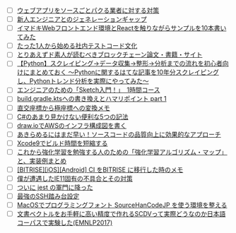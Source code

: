 - [ ] [ウェブアプリをソースごとパクる業者に対する対策](http://qiita.com/kacchan6@github/items/d8576ab6b3c16cf670ca?utm_campaign=popular_items&utm_medium=referral&utm_source=popular_items) 
- [ ] [新人エンジニアとのジェネレーションギャップ](http://qiita.com/newta/items/818e4a0e972c504f40bd?utm_campaign=popular_items&utm_medium=referral&utm_source=popular_items) 
- [ ] [イマドキWebフロントエンド環境とReactを触りながらサンプルを10本書いてみた](http://qiita.com/akimach/items/af3ba7841bcb789b75a5?utm_campaign=popular_items&utm_medium=referral&utm_source=popular_items) 
- [ ] [たった1人から始める社内テストコード文化](http://qiita.com/haminiku/items/9f1b9a2fb773c732c494?utm_campaign=popular_items&utm_medium=referral&utm_source=popular_items) 
- [ ] [とりあえずド素人が読むべきブロックチェーン論文・書籍・サイト](http://qiita.com/onokatio/items/7db58947b05c17d1f44e?utm_campaign=popular_items&utm_medium=referral&utm_source=popular_items) 
- [ ] [【Python】スクレイピング→データ収集→整形→分析までの流れを初心者向けにまとめておく ～Pythonに関するはてな記事を10年分スクレイピングし、Pythonトレンド分析を実際にやってみた～](http://qiita.com/kkdmgs110/items/954267e168233ee3028e?utm_campaign=popular_items&utm_medium=referral&utm_source=popular_items) 
- [ ] [エンジニアのための「Sketch入門！」　1時間コース](http://qiita.com/st5757/items/663f17756d61aa8e8ea3?utm_campaign=popular_items&utm_medium=referral&utm_source=popular_items) 
- [ ] [build.gradle.ktsへの書き換えとハマリポイント part 1](http://qiita.com/chibatching/items/d63c0c9afc8e1e6bc9de?utm_campaign=popular_items&utm_medium=referral&utm_source=popular_items) 
- [ ] [直交座標から極座標への変換メモ](http://qiita.com/edo_m18/items/5d61f19512fb05f48501?utm_campaign=popular_items&utm_medium=referral&utm_source=popular_items) 
- [ ] [C#のあまり見かけない便利な5つの記法](http://qiita.com/hotelmoskva_/items/16434d9cef2a2a23b947?utm_campaign=popular_items&utm_medium=referral&utm_source=popular_items) 
- [ ] [draw.ioでAWSのインフラ構成図を書く](http://qiita.com/nave-m/items/68425f476b254a1a47b0?utm_campaign=popular_items&utm_medium=referral&utm_source=popular_items) 
- [ ] [あきらめるにはまだ早い！ソースコードの品質向上に効果的なアプローチ](http://qiita.com/hirokidaichi/items/5a5cb63ef5499143bc40?utm_campaign=popular_items&utm_medium=referral&utm_source=popular_items) 
- [ ] [Xcode9でビルド時間を短縮する](http://qiita.com/sgr-ksmt/items/5aeac66787e6f526b930?utm_campaign=popular_items&utm_medium=referral&utm_source=popular_items) 
- [ ] [これから強化学習を勉強する人のための「強化学習アルゴリズム・マップ」と、実装例まとめ](http://qiita.com/sugulu/items/3c7d6cbe600d455e853b?utm_campaign=popular_items&utm_medium=referral&utm_source=popular_items) 
- [ ] [[BITRISE][iOS][Android] CI をBITRISE に移行した時のメモ](http://qiita.com/a_jike/items/f3c87845da8456e26526?utm_campaign=popular_items&utm_medium=referral&utm_source=popular_items) 
- [ ] [僕が遭遇したIE11固有の不具合とその対策](http://qiita.com/teradonburi/items/0dd5cf233d31a30a8ea4?utm_campaign=popular_items&utm_medium=referral&utm_source=popular_items) 
- [ ] [ついに jest の軍門に降った](http://qiita.com/karak@github/items/9d0ebf7bc50085624913?utm_campaign=popular_items&utm_medium=referral&utm_source=popular_items) 
- [ ] [最強のSSH踏み台設定](http://qiita.com/kawaz/items/a0151d3aa2b6f9c4b3b8?utm_campaign=popular_items&utm_medium=referral&utm_source=popular_items) 
- [ ] [MacOSでプログラミングフォント SourceHanCodeJP を使う環境を整える](http://qiita.com/gcoka/items/3b18ed4a40267aacc76f?utm_campaign=popular_items&utm_medium=referral&utm_source=popular_items) 
- [ ] [文書ベクトルをお手軽に高い精度で作れるSCDVって実際どうなのか日本語コーパスで実験した(EMNLP2017)](http://qiita.com/fufufukakaka/items/a7316273908a7c400868?utm_campaign=popular_items&utm_medium=referral&utm_source=popular_items) 

